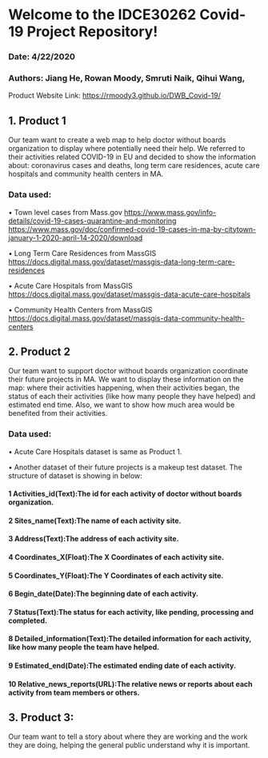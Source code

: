 # Welcome to the IDCE30262 Covid-19 Project Repository!
### Date: 4/22/2020
### Authors: Jiang He, Rowan Moody, Smruti Naik, Qihui Wang,



Product Website Link: 
  https://rmoody3.github.io/DWB_Covid-19/



## 1.	Product 1
Our team want to create a web map to help doctor without boards organization to display where potentially need their help. We referred to their activities related COVID-19 in EU and decided to show the information about: coronavirus cases and deaths, long term care residences, acute care hospitals and community health centers in MA. 

### Data used:
•	Town level cases from Mass.gov
https://www.mass.gov/info-details/covid-19-cases-quarantine-and-monitoring
https://www.mass.gov/doc/confirmed-covid-19-cases-in-ma-by-citytown-january-1-2020-april-14-2020/download

•	Long Term Care Residences from MassGIS
https://docs.digital.mass.gov/dataset/massgis-data-long-term-care-residences

•	Acute Care Hospitals from MassGIS
https://docs.digital.mass.gov/dataset/massgis-data-acute-care-hospitals

•	Community Health Centers from MassGIS
https://docs.digital.mass.gov/dataset/massgis-data-community-health-centers


## 2.	Product 2
Our team want to support doctor without boards organization coordinate their future projects in MA. We want to display these information on the map: where their activities happening, when their activities began, the status of each their activities (like how many people they have helped) and estimated end time. Also, we want to show how much area would be benefited from their activities.

### Data used: 
•	Acute Care Hospitals dataset is same as Product 1.

•	Another dataset of their future projects is a makeup test dataset. The structure of dataset is showing in below:

#### 1	Activities_id(Text):The id for each activity of doctor without boards organization.
#### 2	Sites_name(Text):The name of each activity site.
#### 3	Address(Text):The address of each activity site.
#### 4	Coordinates_X(Float):The X Coordinates of each activity site.
#### 5	Coordinates_Y(Float):The Y Coordinates of each activity site.
#### 6	Begin_date(Date):The beginning date of each activity.
#### 7	Status(Text):The status for each activity, like pending, processing and completed.
#### 8	Detailed_information(Text):The detailed information for each activity, like how many people the team have helped.
#### 9	Estimated_end(Date):The estimated ending date of each activity.
#### 10	Relative_news_reports(URL):The relative news or reports about each activity from team members or others.


## 3.	Product 3:
Our team want to tell a story about where they are working and the work they are doing, helping the general public understand why it is important.
